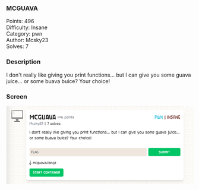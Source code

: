 ### MCGUAVA

Points: 496 \
Difficulty: Insane \
Category: pwn \
Author: Mcsky23 \
Solves: 7

### Description

I don't really like giving you print functions... but I can give you some guava juice... or some buava buice? Your choice!

### Screen

![](img/task.png)

